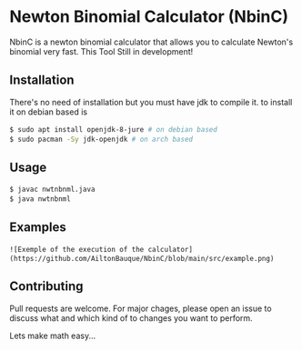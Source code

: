 # Newton Binomial Calculator (NbinC)

NbinC is a newton binomial calculator that allows you to calculate Newton's binomial very fast. This Tool Still in development!

## Installation
There's no need of installation but you must have jdk to compile it.
to install it on debian based is
```bash
$ sudo apt install openjdk-8-jure # on debian based 
$ sudo pacman -Sy jdk-openjdk # on arch based 
```

## Usage
```bash
$ javac nwtnbnml.java
$ java nwtnbnml
```
## Examples
	![Exemple of the execution of the calculator](https://github.com/AiltonBauque/NbinC/blob/main/src/example.png)


## Contributing
Pull requests are welcome. For major chages, please open an issue to discuss what and which kind of to changes you want to perform.

Lets make math easy...
